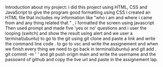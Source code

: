 Introduction about my project:
i did this project using HTML, CSS and JavaScript to give the program good formatting using CSS
i created an HTML file that includes my information like "who i am and where i came from and any thing related that " , i formatted the screen using javascript Then used prompt and made five 'yes or no' questions and i user the looping (switch) and show the result using alert and we user a terminal(ubuntu) to go to the git using git clone and paste a link and write the command line code . to go to vsc and write the assignement and when we finish every thing we need to go back in terminal(ubuntu) and git add . git commit -m ' ' and git push origin main and write the username and the passowrd of github and copy the live url and paste in the assignement lap.
